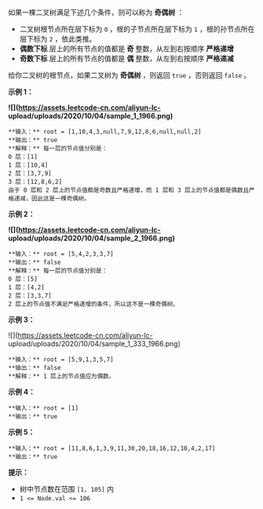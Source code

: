 如果一棵二叉树满足下述几个条件，则可以称为 **奇偶树** ：

  * 二叉树根节点所在层下标为 `0` ，根的子节点所在层下标为 `1` ，根的孙节点所在层下标为 `2` ，依此类推。
  * **偶数下标** 层上的所有节点的值都是 **奇** 整数，从左到右按顺序 **严格递增**
  * **奇数下标** 层上的所有节点的值都是 **偶** 整数，从左到右按顺序 **严格递减**

给你二叉树的根节点，如果二叉树为 **奇偶树** ，则返回 `true` ，否则返回 `false` 。

**示例 1：**

**![](https://assets.leetcode-cn.com/aliyun-lc-
upload/uploads/2020/10/04/sample_1_1966.png)**

    
    
    **输入：** root = [1,10,4,3,null,7,9,12,8,6,null,null,2]
    **输出：** true
    **解释：** 每一层的节点值分别是：
    0 层：[1]
    1 层：[10,4]
    2 层：[3,7,9]
    3 层：[12,8,6,2]
    由于 0 层和 2 层上的节点值都是奇数且严格递增，而 1 层和 3 层上的节点值都是偶数且严格递减，因此这是一棵奇偶树。
    

**示例 2：**

**![](https://assets.leetcode-cn.com/aliyun-lc-
upload/uploads/2020/10/04/sample_2_1966.png)**

    
    
    **输入：** root = [5,4,2,3,3,7]
    **输出：** false
    **解释：** 每一层的节点值分别是：
    0 层：[5]
    1 层：[4,2]
    2 层：[3,3,7]
    2 层上的节点值不满足严格递增的条件，所以这不是一棵奇偶树。
    

**示例 3：**

![](https://assets.leetcode-cn.com/aliyun-lc-
upload/uploads/2020/10/04/sample_1_333_1966.png)

    
    
    **输入：** root = [5,9,1,3,5,7]
    **输出：** false
    **解释：** 1 层上的节点值应为偶数。
    

**示例 4：**

    
    
    **输入：** root = [1]
    **输出：** true
    

**示例 5：**

    
    
    **输入：** root = [11,8,6,1,3,9,11,30,20,18,16,12,10,4,2,17]
    **输出：** true
    

**提示：**

  * 树中节点数在范围 `[1, 105]` 内
  * `1 <= Node.val <= 106`

